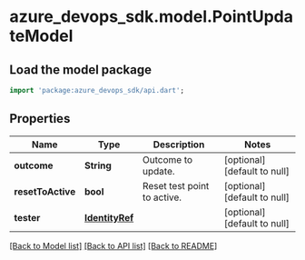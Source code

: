 # azure_devops_sdk.model.PointUpdateModel

## Load the model package
```dart
import 'package:azure_devops_sdk/api.dart';
```

## Properties
Name | Type | Description | Notes
------------ | ------------- | ------------- | -------------
**outcome** | **String** | Outcome to update. | [optional] [default to null]
**resetToActive** | **bool** | Reset test point to active. | [optional] [default to null]
**tester** | [**IdentityRef**](IdentityRef.md) |  | [optional] [default to null]

[[Back to Model list]](../README.md#documentation-for-models) [[Back to API list]](../README.md#documentation-for-api-endpoints) [[Back to README]](../README.md)


